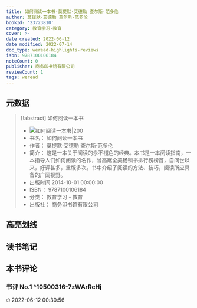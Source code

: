 ```yaml
---
title: 如何阅读一本书-莫提默·艾德勒 查尔斯·范多伦
author: 莫提默·艾德勒 查尔斯·范多伦
bookId: '23723810'
category: 教育学习-教育
cover: >-
date created: 2022-06-12
date modified: 2022-07-14
doc_type: weread-highlights-reviews
isbn: 9787100106184
noteCount: 0
publisher: 商务印书馆有限公司
reviewCount: 1
tags: weread
---
```


## 元数据

> [!abstract] 如何阅读一本书
> - ![ 如何阅读一本书|200](https://wfqqreader-1252317822.image.myqcloud.com/cover/810/23723810/t7_23723810.jpg)
> - 书名： 如何阅读一本书
> - 作者： 莫提默·艾德勒 查尔斯·范多伦
> - 简介： 这是一本关于阅读的永不褪色的经典。本书是一本阅读指南，一本指导人们如何阅读的名作，曾高踞全美畅销书排行榜榜首，自问世以来，好评甚多，重版多次。书中介绍了阅读的方法、技巧，阅读所应具备的广阔视野。
> - 出版时间 2014-10-01 00:00:00
> - ISBN： 9787100106184
> - 分类： 教育学习 - 教育
> - 出版社： 商务印书馆有限公司

## 高亮划线

## 读书笔记

## 本书评论

### 书评 No.1 ^10500316-7zWArRcHj

⏱ 2022-06-12 00:30:56
